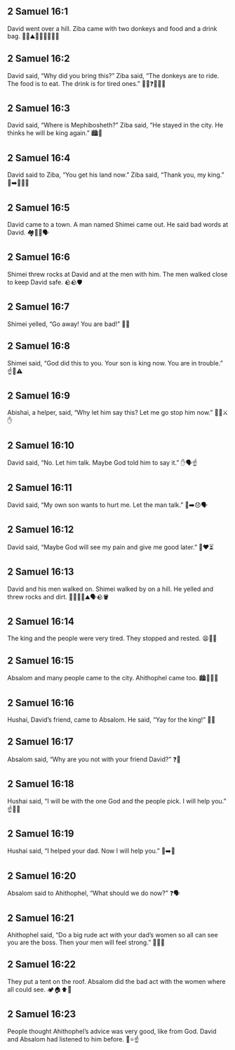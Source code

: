 ## 2 Samuel 16:1
David went over a hill. Ziba came with two donkeys and food and a drink bag. 🧔‍♂️⛰️🫏🫏🍞🍇🍎🥤
## 2 Samuel 16:2
David said, “Why did you bring this?” Ziba said, “The donkeys are to ride. The food is to eat. The drink is for tired ones.” 🚶‍♂️❓🫏🍞🥤
## 2 Samuel 16:3
David said, “Where is Mephibosheth?” Ziba said, “He stayed in the city. He thinks he will be king again.” 🏙️👑
## 2 Samuel 16:4
David said to Ziba, “You get his land now.” Ziba said, “Thank you, my king.” 🌾➡️🧍‍♂️🙂
## 2 Samuel 16:5
David came to a town. A man named Shimei came out. He said bad words at David. 🏘️🚶‍♂️🗣️
## 2 Samuel 16:6
Shimei threw rocks at David and at the men with him. The men walked close to keep David safe. 🪨🪨🛡️
## 2 Samuel 16:7
Shimei yelled, “Go away! You are bad!” 📣🚫
## 2 Samuel 16:8
Shimei said, “God did this to you. Your son is king now. You are in trouble.” ☝️👑⚠️
## 2 Samuel 16:9
Abishai, a helper, said, “Why let him say this? Let me go stop him now.” 🧍‍♂️⚔️✋
## 2 Samuel 16:10
David said, “No. Let him talk. Maybe God told him to say it.” ✋🗣️☝️
## 2 Samuel 16:11
David said, “My own son wants to hurt me. Let the man talk.” 👦➡️😞🗣️
## 2 Samuel 16:12
David said, “Maybe God will see my pain and give me good later.” 🙏❤️⏳
## 2 Samuel 16:13
David and his men walked on. Shimei walked by on a hill. He yelled and threw rocks and dirt. 🚶‍♂️🧍‍♂️⛰️🗣️🪨🪣
## 2 Samuel 16:14
The king and the people were very tired. They stopped and rested. 😫🛑🛌
## 2 Samuel 16:15
Absalom and many people came to the city. Ahithophel came too. 🏙️🚶‍♂️👥
## 2 Samuel 16:16
Hushai, David’s friend, came to Absalom. He said, “Yay for the king!” 🙌👑
## 2 Samuel 16:17
Absalom said, “Why are you not with your friend David?” ❓🤨
## 2 Samuel 16:18
Hushai said, “I will be with the one God and the people pick. I will help you.” ☝️👥✅
## 2 Samuel 16:19
Hushai said, “I helped your dad. Now I will help you.” 🤝➡️🤝
## 2 Samuel 16:20
Absalom said to Ahithophel, “What should we do now?” ❓🗣️
## 2 Samuel 16:21
Ahithophel said, “Do a big rude act with your dad’s women so all can see you are the boss. Then your men will feel strong.” 🚫👀👑
## 2 Samuel 16:22
They put a tent on the roof. Absalom did the bad act with the women where all could see. 🏕️🏠⬆️🚫
## 2 Samuel 16:23
People thought Ahithophel’s advice was very good, like from God. David and Absalom had listened to him before. 💬⭐☝️
